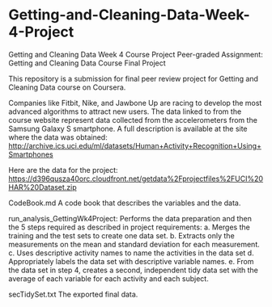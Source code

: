 # Getting-and-Cleaning-Data-Week-4-Project
Getting and Cleaning Data Week 4 Course Project
Peer-graded Assignment: Getting and Cleaning Data Course Final Project

This repository is a submission for final peer review project for Getting and Cleaning Data course on Coursera.

Companies like Fitbit, Nike, and Jawbone Up are racing to develop the most advanced algorithms to attract new users. The data linked to from the course website represent data collected from the accelerometers from the Samsung Galaxy S smartphone. A full description is available at the site where the data was obtained: http://archive.ics.uci.edu/ml/datasets/Human+Activity+Recognition+Using+Smartphones

Here are the data for the project: https://d396qusza40orc.cloudfront.net/getdata%2Fprojectfiles%2FUCI%20HAR%20Dataset.zip

CodeBook.md A code book that describes the variables and the data.

run_analysis_GettingWk4Project: Performs the data preparation and then the 5 steps required as described in project requirements: a. Merges the training and the test sets to create one data set. b. Extracts only the measurements on the mean and standard deviation for each measurement. c. Uses descriptive activity names to name the activities in the data set d. Appropriately labels the data set with descriptive variable names. e. From the data set in step 4, creates a second, independent tidy data set with the average of each variable for each activity and each subject.

secTidySet.txt The exported final data.

